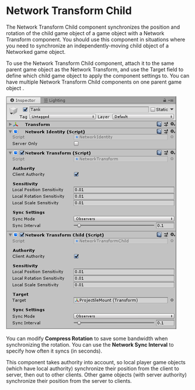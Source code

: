 # Network Transform Child

The Network Transform Child component synchronizes the position and rotation of the child game object of a game object with a Network Transform component. You should use this component in situations where you need to synchronize an independently-moving child object of a Networked game object.

To use the Network Transform Child component, attach it to the same parent game object as the Network Transform, and use the Target field to define which child game object to apply the component settings to. You can have multiple Network Transform Child components on one parent game object .

![The Network Transform Child component](/img/components/NetworkTransform.png)

You can modify **Compress Rotation** to save some bandwidth when synchronizing the rotation. You can use the **Network Sync Interval** to specify how often it syncs (in seconds).

This component takes authority into account, so local player game objects (which have local authority) synchronize their position from the client to server, then out to other clients. Other game objects (with server authority) synchronize their position from the server to clients.
